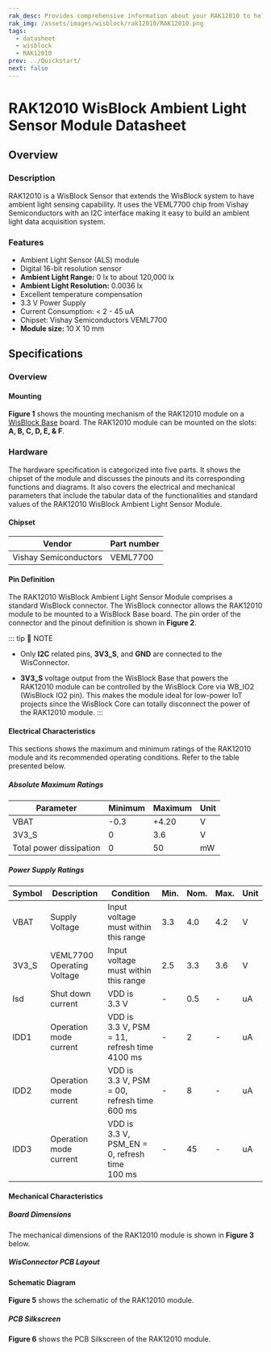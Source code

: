 ```yaml
---
rak_desc: Provides comprehensive information about your RAK12010 to help you use it. This information includes technical specifications, characteristics, and requirements, and it also discusses the device components.
rak_img: /assets/images/wisblock/rak12010/RAK12010.png
tags:
  - datasheet
  - wisblock
  - RAK12010
prev: ../Quickstart/
next: false
---
```


# RAK12010 WisBlock Ambient Light Sensor Module Datasheet

## Overview

### Description

RAK12010 is a WisBlock Sensor that extends the WisBlock system to have ambient light sensing capability. It uses the VEML7700 chip from Vishay Semiconductors with an I2C interface making it easy to build an ambient light data acquisition system.

### Features

- Ambient Light Sensor (ALS) module
- Digital 16-bit resolution sensor
- **Ambient Light Range:** 0&nbsp;lx to about 120,000&nbsp;lx
- **Ambient Light Resolution:** 0.0036&nbsp;lx
- Excellent temperature compensation
- 3.3&nbsp;V Power Supply
- Current Consumption: < 2 - 45&nbsp;uA
- Chipset: Vishay Semiconductors VEML7700
- **Module size:** 10 X 10&nbsp;mm

## Specifications

### Overview

#### Mounting

**Figure 1** shows the mounting mechanism of the RAK12010 module on a [WisBlock Base](https://docs.rakwireless.com/Product-Categories/WisBlock/#wisblock-base) board. The RAK12010 module can be mounted on the slots: **A, B, C, D, E, & F**.

<rk-img
  src="/assets/images/wisblock/rak12010/datasheet/mounting-mechanism.png"
  width="50%"
  caption="RAK12010 mounting mechanism on a WisBlock Base module"
/>

### Hardware

The hardware specification is categorized into five parts. It shows the chipset of the module and discusses the pinouts and its corresponding functions and diagrams. It also covers the electrical and mechanical parameters that include the tabular data of the functionalities and standard values of the RAK12010 WisBlock Ambient Light Sensor Module.

#### Chipset
| Vendor                | Part number |
| --------------------- | ----------- |
| Vishay Semiconductors | VEML7700    |

#### Pin Definition

The RAK12010 WisBlock Ambient Light Sensor Module comprises a standard WisBlock connector. The WisBlock connector allows the RAK12010 module to be mounted to a WisBlock Base board. The pin order of the connector and the pinout definition is shown in **Figure 2**.

<rk-img
  src="/assets/images/wisblock/rak12010/datasheet/rak12010_pinout.svg"
  width="60%"
  caption="RAK12010 Pinout Diagram"
/>

::: tip 📝 NOTE
- Only **I2C** related pins, **3V3_S**, and **GND** are connected to the WisConnector.

- **3V3_S** voltage output from the WisBlock Base that powers the RAK12010 module can be controlled by the WisBlock Core via WB_IO2 (WisBlock IO2 pin). This makes the module ideal for low-power IoT projects since the WisBlock Core can totally disconnect the power of the RAK12010 module.
:::

#### Electrical Characteristics

This sections shows the maximum and minimum ratings of the RAK12010 module and its recommended operating conditions. Refer to the table presented below.

##### Absolute Maximum Ratings

| Parameter               | Minimum | Maximum | Unit |
| ----------------------- | ------- | ------- | ---- |
| VBAT                    | -0.3    | +4.20   | V    |
| 3V3_S                   | 0       | 3.6     | V    |
| Total power dissipation | 0       | 50      | mW   |

##### Power Supply Ratings

| Symbol | Description                 | Condition                                               | Min. | Nom. | Max. | Unit |
| ------ | --------------------------- | ------------------------------------------------------- | ---- | ---- | ---- | ---- |
| VBAT   | Supply Voltage              | Input voltage must within this range                    | 3.3  | 4.0  | 4.2  | V    |
| 3V3_S  | VEML7700 Operating  Voltage | Input voltage must within this range                    | 2.5  | 3.3  | 3.6  | V    |
| Isd    | Shut down current           | VDD is 3.3&nbsp;V                                       | -    | 0.5  | -    | uA   |
| IDD1   | Operation mode current      | VDD is 3.3&nbsp;V, PSM = 11, refresh time 4100&nbsp;ms  | -    | 2    | -    | uA   |
| IDD2   | Operation mode current      | VDD is 3.3&nbsp;V, PSM = 00, refresh time 600&nbsp;ms   | -    | 8    | -    | uA   |
| IDD3   | Operation mode current      | VDD is 3.3&nbsp;V, PSM_EN = 0, refresh time 100&nbsp;ms | -    | 45   | -    | uA   |

#### Mechanical Characteristics

##### Board Dimensions

The mechanical dimensions of the RAK12010 module is shown in **Figure 3** below.

<rk-img
  src="/assets/images/wisblock/rak12010/datasheet/mechanical-dimensions.png"
  width="60%"
  caption="RAK12010 Mechanical Dimensions"
/>

##### WisConnector PCB Layout

<rk-img
  src="/assets/images/wisblock/rak12010/datasheet/wisconnector-pcb.png"
  width="100%"
  caption="WisConnector PCB footprint and recommendations"
/>

#### Schematic Diagram

**Figure 5** shows the schematic of the RAK12010 module.

<rk-img
  src="/assets/images/wisblock/rak12010/datasheet/rak12010-schematic.png"
  width="80%"
  caption="RAK12010 WisBlock Module Schematics"
/>

##### PCB Silkscreen

**Figure 6** shows the PCB Silkscreen of the RAK12010 module.

<rk-img
  src="/assets/images/wisblock/rak12010/datasheet/pcb-silkscreen.png"
  width="20%"
  caption="RAK12010 PCB Silkscreen"
/>

